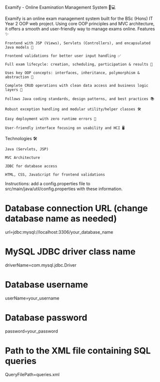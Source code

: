 Examify - Online Examination Management System 📝💻

Examify is an online exam management system built for the BSc (Hons) IT Year 2 OOP web project. Using core OOP principles and MVC architecture, it offers a smooth and user-friendly way to manage exams online.
Features ✨

    Frontend with JSP (Views), Servlets (Controllers), and encapsulated Java models 📄

    Frontend validations for better user input handling ✅

    Full exam lifecycle: creation, scheduling, participation & results 🎯

    Uses key OOP concepts: interfaces, inheritance, polymorphism & abstraction 🔄

    Complete CRUD operations with clean data access and business logic layers 🔧

    Follows Java coding standards, design patterns, and best practices 📚

    Robust exception handling and modular utility/helper classes 🛠️

    Easy deployment with zero runtime errors 🚀

    User-friendly interface focusing on usability and HCI 🖥️

Technologies 🛠️

    Java (Servlets, JSP)

    MVC Architecture

    JDBC for database access

    HTML, CSS, JavaScript for frontend validations

Instructions:
add  a config.properties file to src/main/java/util/config.properties with these information.
# Database connection URL (change database name as needed)
url=jdbc:mysql://localhost:3306/your_database_name

# MySQL JDBC driver class name
driverName=com.mysql.jdbc.Driver

# Database username
userName=your_username

# Database password
password=your_password

# Path to the XML file containing SQL queries
QueryFilePath=queries.xml
